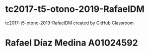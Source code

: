 # tc2017-t5-otono-2019-RafaelDM
tc2017-t5-otono-2019-RafaelDM created by GitHub Classroom
# Rafael Díaz Medina A01024592
